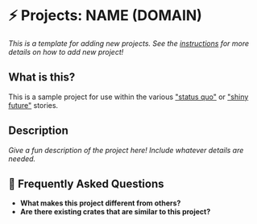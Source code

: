 # ⚡ Projects: NAME (DOMAIN)

*This is a template for adding new projects. See the [instructions] for more details on how to add new project!*

[instructions]: ../how_to_vision/projects.md

## What is this?

This is a sample project for use within the various ["status quo"] or ["shiny future"] stories.

["status quo"]: ../status_quo.md
["shiny future"]: ../shiny_future.md

## Description

*Give a fun description of the project here! Include whatever details are needed.*

## 🤔 Frequently Asked Questions

* **What makes this project different from others?**
* **Are there existing crates that are similar to this project?**

